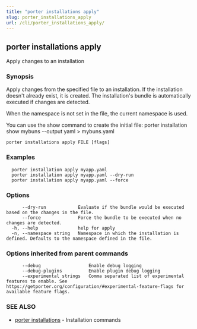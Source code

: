 ```yaml
---
title: "porter installations apply"
slug: porter_installations_apply
url: /cli/porter_installations_apply/
---
```

## porter installations apply

Apply changes to an installation

### Synopsis

Apply changes from the specified file to an installation. If the installation doesn't already exist, it is created.
The installation's bundle is automatically executed if changes are detected.

When the namespace is not set in the file, the current namespace is used.

You can use the show command to create the initial file:
  porter installation show mybuns --output yaml > mybuns.yaml


```
porter installations apply FILE [flags]
```

### Examples

```
  porter installation apply myapp.yaml
  porter installation apply myapp.yaml --dry-run
  porter installation apply myapp.yaml --force
```

### Options

```
      --dry-run            Evaluate if the bundle would be executed based on the changes in the file.
      --force              Force the bundle to be executed when no changes are detected.
  -h, --help               help for apply
  -n, --namespace string   Namespace in which the installation is defined. Defaults to the namespace defined in the file.
```

### Options inherited from parent commands

```
      --debug                  Enable debug logging
      --debug-plugins          Enable plugin debug logging
      --experimental strings   Comma separated list of experimental features to enable. See https://getporter.org/configuration/#experimental-feature-flags for available feature flags.
```

### SEE ALSO

* [porter installations](/cli/porter_installations/)	 - Installation commands

